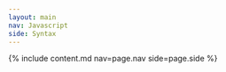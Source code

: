 ```yaml
---
layout: main
nav: Javascript
side: Syntax
---
```

{% include content.md nav=page.nav side=page.side %}
